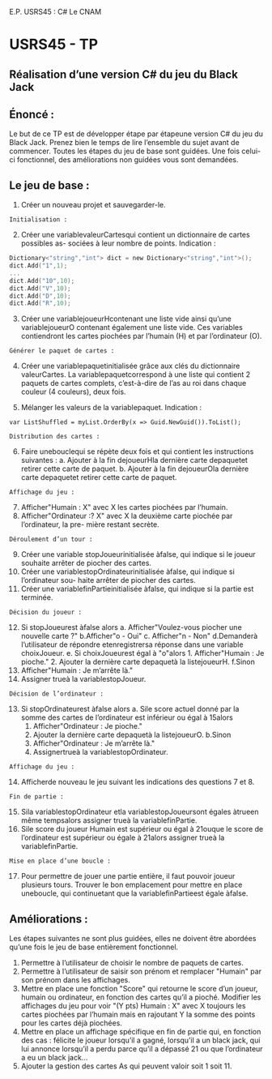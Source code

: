 E.P. USRS45 : C# Le CNAM

# USRS45 - TP

## Réalisation d’une version C# du jeu du Black Jack
## Énoncé :

Le but de ce TP est de développer étape par étapeune version C# du jeu du Black
Jack. Prenez bien le temps de lire l’ensemble du sujet avant de commencer. Toutes les étapes
du jeu de base sont guidées. Une fois celui-ci fonctionnel, des améliorations non guidées vous
sont demandées.

## Le jeu de base :

1. Créer un nouveau projet et sauvegarder-le.

```
Initialisation :
```
2. Créer une variablevaleurCartesqui contient un dictionnaire de cartes possibles as-
    sociées à leur nombre de points.
    Indication :
```c
Dictionary<"string","int"> dict = new Dictionary<"string","int">();
dict.Add("1",1);
...
dict.Add("10",10);
dict.Add("V",10);
dict.Add("D",10);
dict.Add("R",10);
```
3. Créer une variablejoueurHcontenant une liste vide ainsi qu’une variablejoueurO
    contenant également une liste vide.
    Ces variables contiendront les cartes piochées par l’humain (H) et par l’ordinateur (O).

```
Générer le paquet de cartes :
```
4. Créer une variablepaquetinitialisée grâce aux clés du dictionnaire valeurCartes.
    La variablepaquetcorrespond à une liste qui contient 2 paquets de cartes complets,
    c’est-à-dire de l’as au roi dans chaque couleur (4 couleurs), deux fois.


5. Mélanger les valeurs de la variablepaquet.
    Indication :
```
var ListShuffled = myList.OrderBy(x => Guid.NewGuid()).ToList();
```

```
Distribution des cartes :
```
6. Faire unebouclequi se répète deux fois et qui contient les instructions suivantes :
    a. Ajouter à la fin dejoueurHla dernière carte depaquetet retirer cette carte de
       paquet.
    b. Ajouter à la fin dejoueurOla dernière carte depaquetet retirer cette carte de
       paquet.

```
Affichage du jeu :
```
7. Afficher"Humain : X" avec X les cartes piochées par l’humain.
8. Afficher"Ordinateur :? X" avec X la deuxième carte piochée par l’ordinateur, la pre-
    mière restant secrète.

```
Déroulement d’un tour :
```
9. Créer une variable stopJoueurinitialisée àfalse, qui indique si le joueur souhaite
    arrêter de piocher des cartes.
10. Créer une variablestopOrdinateurinitialisée àfalse, qui indique si l’ordinateur sou-
haite arrêter de piocher des cartes.
11. Créer une variablefinPartieinitialisée àfalse, qui indique si la partie est terminée.

```
Décision du joueur :
```
12. Si stopJoueurest àfalse alors
    a. Afficher"Voulez-vous piocher une nouvelle carte ?"
    b.Afficher"o - Oui"
       c. Afficher"n - Non"
    d.Demanderà l’utilisateur de répondre etenregistrersa réponse dans une variable
       choixJoueur.
       e. Si choixJoueurest égal à "o"alors
          1. Afficher"Humain : Je pioche."
          2. Ajouter la dernière carte depaquetà la listejoueurH.
f.Sinon
1. Afficher"Humain : Je m’arrête là."
2. Assigner trueà la variablestopJoueur.

```
Décision de l’ordinateur :
```
13. Si stopOrdinateurest àfalse alors
    a. Sile score actuel donné par la somme des cartes de l’ordinateur est inférieur ou égal
       à 15alors
       1. Afficher"Ordinateur : Je pioche."
       2. Ajouter la dernière carte depaquetà la listejoueurO.
    b.Sinon
       1. Afficher"Ordinateur : Je m’arrête là."
       2. Assignertrueà la variablestopOrdinateur.

```
Affichage du jeu :
```
14. Afficherde nouveau le jeu suivant les indications des questions 7 et 8.

```
Fin de partie :
```
15. Sila variablestopOrdinateur etla variablestopJoueursont égales àtrueen même
    tempsalors assigner trueà la variablefinPartie.
16. Sile score du joueur Humain est supérieur ou égal à 21ouque le score de l’ordinateur
    est supérieur ou égale à 21alors assigner trueà la variablefinPartie.

```
Mise en place d’une boucle :
```
17. Pour permettre de jouer une partie entière, il faut pouvoir joueur plusieurs tours.
    Trouver le bon emplacement pour mettre en place uneboucle, qui continuetant que
    la variablefinPartieest égale àfalse.

## Améliorations :

Les étapes suivantes ne sont plus guidées, elles ne doivent être abordées qu’une fois le jeu
de base entièrement fonctionnel.

1. Permettre à l’utilisateur de choisir le nombre de paquets de cartes.
2. Permettre à l’utilisateur de saisir son prénom et remplacer "Humain" par son prénom
    dans les affichages.
3. Mettre en place une fonction "Score" qui retourne le score d’un joueur, humain ou
    ordinateur, en fonction des cartes qu’il a pioché. Modifier les affichages du jeu pour
    voir "(Y pts) Humain : X" avec X toujours les cartes piochées par l’humain mais en
    rajoutant Y la somme des points pour les cartes déjà piochées.
4. Mettre en place un affichage spécifique en fin de partie qui, en fonction des cas : félicite
    le joueur lorsqu’il a gagné, lorsqu’il a un black jack, qui lui annonce lorsqu’il a perdu
    parce qu’il a dépassé 21 ou que l’ordinateur a eu un black jack...
5. Ajouter la gestion des cartes As qui peuvent valoir soit 1 soit 11.